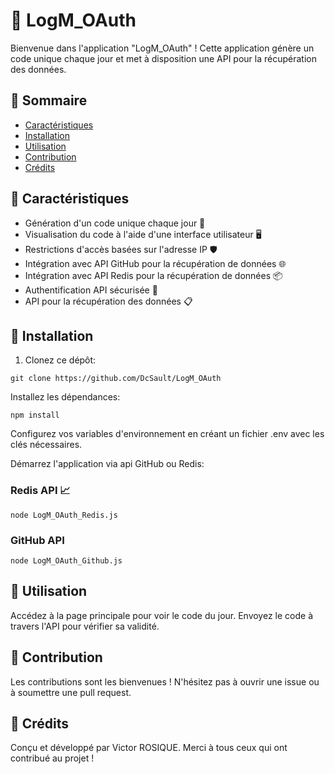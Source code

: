 
# 🚀 LogM_OAuth

Bienvenue dans l'application "LogM_OAuth" ! Cette application génère un code unique chaque jour et met à disposition une API pour la récupération des données.

## 📖 Sommaire

- [Caractéristiques](#-caractéristiques)
- [Installation](#-installation)
- [Utilisation](#-utilisation)
- [Contribution](#-contribution)
- [Crédits](#-crédits)

## 🌟 Caractéristiques

- Génération d'un code unique chaque jour 📅
- Visualisation du code à l'aide d'une interface utilisateur 🖥
- Restrictions d'accès basées sur l'adresse IP 🛡
- Intégration avec API GitHub pour la récupération de données 🌐
- Intégration avec API Redis pour la récupération de données 📦
- Authentification API sécurisée 🔐
- API pour la récupération des données 📋

## 🔧 Installation

1. Clonez ce dépôt:
```
git clone https://github.com/DcSault/LogM_OAuth
```

Installez les dépendances:

```
npm install
```
Configurez vos variables d'environnement en créant un fichier .env avec les clés nécessaires.

Démarrez l'application via api GitHub ou Redis:

### Redis API 📈
```
node LogM_OAuth_Redis.js
```
### GitHub API
```
node LogM_OAuth_Github.js
```

## 🚀 Utilisation
Accédez à la page principale pour voir le code du jour.
Envoyez le code à travers l'API pour vérifier sa validité.
## 🤝 Contribution
Les contributions sont les bienvenues ! N'hésitez pas à ouvrir une issue ou à soumettre une pull request.

## 📜 Crédits
Conçu et développé par Victor ROSIQUE.
Merci à tous ceux qui ont contribué au projet !

